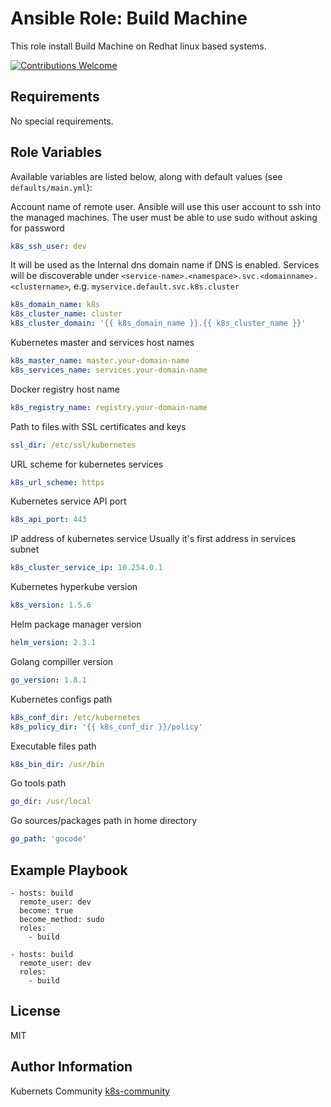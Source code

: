 Ansible Role: Build Machine
===========================

This role install Build Machine on Redhat linux based systems.

[![Contributions Welcome](https://img.shields.io/badge/contributions-welcome-brightgreen.svg?style=flat)](https://github.com/k8s-community/cluster-deploy/issues)

Requirements
------------

No special requirements.


Role Variables
--------------

Available variables are listed below, along with default values (see `defaults/main.yml`):

Account name of remote user. Ansible will use this user account to ssh into
the managed machines. The user must be able to use sudo without asking for password
```yaml
k8s_ssh_user: dev
```

It will be used as the Internal dns domain name if DNS is enabled.
Services will be discoverable under
`<service-name>.<namespace>.svc.<domainname>.<clustername>`, e.g.
`myservice.default.svc.k8s.cluster`
```yaml
k8s_domain_name: k8s
k8s_cluster_name: cluster
k8s_cluster_domain: '{{ k8s_domain_name }}.{{ k8s_cluster_name }}'
```

Kubernetes master and services host names
```yaml
k8s_master_name: master.your-domain-name
k8s_services_name: services.your-domain-name
```

Docker registry host name
```yaml
k8s_registry_name: registry.your-domain-name
```

Path to files with SSL certificates and keys
```yaml
ssl_dir: /etc/ssl/kubernetes
```

URL scheme for kubernetes services
```yaml
k8s_url_scheme: https
```

Kubernetes service API port
```yaml
k8s_api_port: 443
```

IP address of kubernetes service
Usually it's first address in services subnet
```yaml
k8s_cluster_service_ip: 10.254.0.1
```

Kubernetes hyperkube version
```yaml
k8s_version: 1.5.6
```

Helm package manager version
```yaml
helm_version: 2.3.1
```

Golang compiller version
```yaml
go_version: 1.8.1
```

Kubernetes configs path
```yaml
k8s_conf_dir: /etc/kubernetes
k8s_policy_dir: '{{ k8s_conf_dir }}/policy'
```

Executable files path
```yaml
k8s_bin_dir: /usr/bin
```

Go tools path
```yaml
go_dir: /usr/local
```

Go sources/packages path in home directory
```yaml
go_path: 'gocode'
```


Example Playbook
----------------

	- hosts: build
	  remote_user: dev
	  become: true
	  become_method: sudo
	  roles:
	    - build

	- hosts: build
	  remote_user: dev
	  roles:
	    - build

License
-------

MIT

Author Information
------------------

Kubernets Community [k8s-community](https://github.com/k8s-community)
